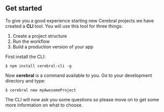 ## Get started

To give you a good experience starting new Cerebral projects we have created a **CLI** tool. You will use this tool for three things:

1. Create a project structure
2. Run the workflow
3. Build a production version of your app

First install the CLI:

`$ npm install cerebral-cli -g`

Now **cerebral** is a command available to you. Go to your development directory and type:

`$ cerebral new myAwesomeProject`

The CLI will now ask you some questions so please move on to get some more information on what to choose.
